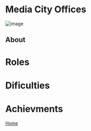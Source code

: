 # Media City Offices

![image](https://imageurlhere.com)

## About

# Roles

# Dificulties

# Achievments

[Home](../index.md)
